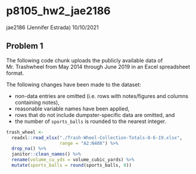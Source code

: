 p8105\_hw2\_jae2186
================
jae2186 (Jennifer Estrada)
10/10/2021

## Problem 1

The following code chunk uploads the publicly available data of
Mr. Trashwheel from May 2014 through June 2019 in an Excel spreadsheet
format.

The following changes have been made to the dataset:

-   non-data entries are omitted (i.e. rows with notes/figures and
    columns containing notes),
-   reasonable variable names have been applied,
-   rows that do not include dumpster-specific data are omitted, and
-   the number of `sports_balls` is rounded to the nearest integer.

``` r
trash_wheel <-
  readxl::read_xlsx("./Trash-Wheel-Collection-Totals-8-6-19.xlsx", 
                    range = "A2:N408") %>% 
  drop_na() %>% 
  janitor::clean_names() %>% 
  rename(volume_cu_yds = volume_cubic_yards) %>% 
  mutate(sports_balls = round(sports_balls, 0))
```
